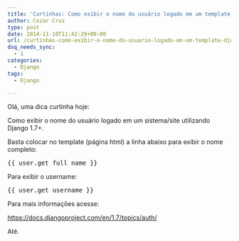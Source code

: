 ```yaml
---
title: 'Curtinhas: Como exibir o nome do usuário logado em um template django'
author: Cezar Cruz
type: post
date: 2014-11-10T11:42:29+00:00
url: /curtinhas-como-exibir-o-nome-do-usuario-logado-em-um-template-django/
dsq_needs_sync:
  - 1
categories:
  - Django
tags:
  - Django

---
```

Olá, uma dica curtinha hoje:

Como exibir o nome do usuário logado em um sistema/site utilizando Django 1.7+.

<!--more-->

Basta colocar no template (página html) a linha abaixo para exibir o nome completo:

<pre class="lang:default decode:true">{{ user.get_full_name }}</pre>

Para exibir o username:

<pre class="lang:default decode:true ">{{ user.get_username }}</pre>

Para mais informações acesse:

<https://docs.djangoproject.com/en/1.7/topics/auth/>

Até.